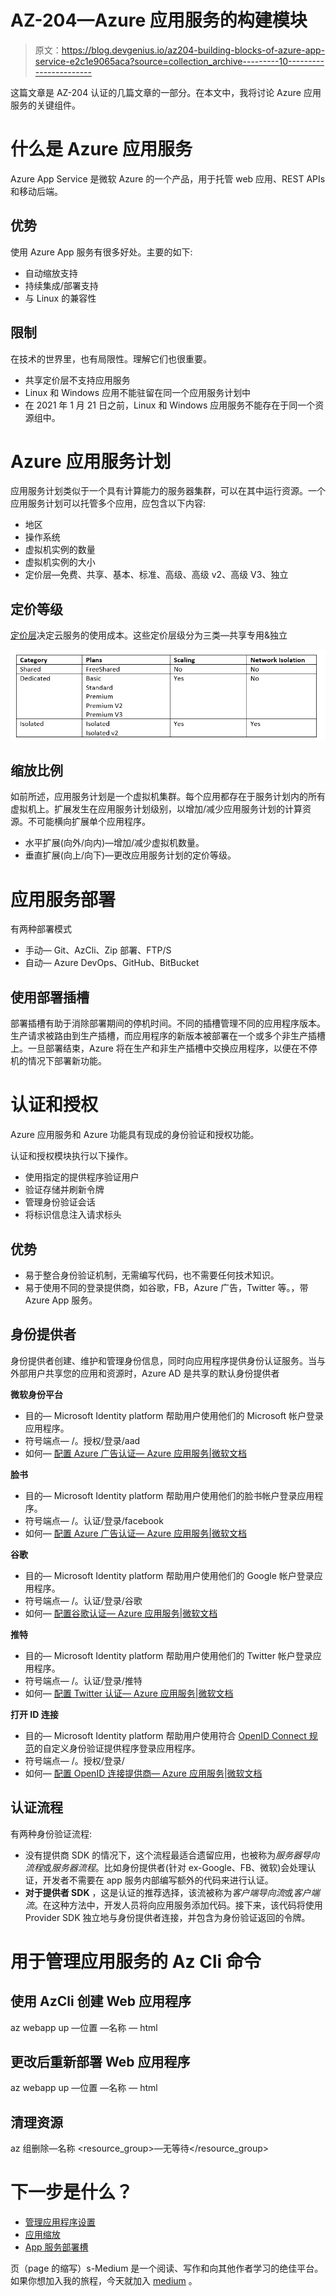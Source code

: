 # AZ-204—Azure 应用服务的构建模块

> 原文：<https://blog.devgenius.io/az204-building-blocks-of-azure-app-service-e2c1e9065aca?source=collection_archive---------10----------------------->

这篇文章是 AZ-204 认证的几篇文章的一部分。在本文中，我将讨论 Azure 应用服务的关键组件。

# 什么是 Azure 应用服务

Azure App Service 是微软 Azure 的一个产品，用于托管 web 应用、REST APIs 和移动后端。

## 优势

使用 Azure App 服务有很多好处。主要的如下:

*   自动缩放支持
*   持续集成/部署支持
*   与 Linux 的兼容性

## 限制

在技术的世界里，也有局限性。理解它们也很重要。

*   共享定价层不支持应用服务
*   Linux 和 Windows 应用不能驻留在同一个应用服务计划中
*   在 2021 年 1 月 21 日之前，Linux 和 Windows 应用服务不能存在于同一个资源组中。

# Azure 应用服务计划

应用服务计划类似于一个具有计算能力的服务器集群，可以在其中运行资源。一个应用服务计划可以托管多个应用，应包含以下内容:

*   地区
*   操作系统
*   虚拟机实例的数量
*   虚拟机实例的大小
*   定价层—免费、共享、基本、标准、高级、高级 v2、高级 V3、独立

## 定价等级

[定价层](https://azure.microsoft.com/en-au/pricing/details/app-service/windows/)决定云服务的使用成本。这些定价层级分为三类—共享专用&独立

![](img/69e7fec36c8276d427061dabbcdf1676.png)

## 缩放比例

如前所述，应用服务计划是一个虚拟机集群。每个应用都存在于服务计划内的所有虚拟机上。扩展发生在应用服务计划级别，以增加/减少应用服务计划的计算资源。不可能横向扩展单个应用程序。

*   水平扩展(向外/向内)—增加/减少虚拟机数量。
*   垂直扩展(向上/向下)—更改应用服务计划的定价等级。

# 应用服务部署

有两种部署模式

*   手动— Git、AzCli、Zip 部署、FTP/S
*   自动— Azure DevOps、GitHub、BitBucket

## 使用部署插槽

部署插槽有助于消除部署期间的停机时间。不同的插槽管理不同的应用程序版本。生产请求被路由到生产插槽，而应用程序的新版本被部署在一个或多个非生产插槽上。一旦部署结束，Azure 将在生产和非生产插槽中交换应用程序，以便在不停机的情况下部署新功能。

# 认证和授权

Azure 应用服务和 Azure 功能具有现成的身份验证和授权功能。

认证和授权模块执行以下操作。

*   使用指定的提供程序验证用户
*   验证存储并刷新令牌
*   管理身份验证会话
*   将标识信息注入请求标头

## 优势

*   易于整合身份验证机制，无需编写代码，也不需要任何技术知识。
*   易于使用不同的登录提供商，如谷歌，FB，Azure 广告，Twitter 等。，带 Azure App 服务。

## 身份提供者

身份提供者创建、维护和管理身份信息，同时向应用程序提供身份认证服务。当与外部用户共享您的应用和资源时，Azure AD 是共享的默认身份提供者

**微软身份平台**

*   目的— Microsoft Identity platform 帮助用户使用他们的 Microsoft 帐户登录应用程序。
*   符号端点— /。授权/登录/aad
*   如何— [配置 Azure 广告认证— Azure 应用服务|微软文档](https://docs.microsoft.com/en-us/azure/app-service/configure-authentication-provider-aad)

**脸书**

*   目的— Microsoft Identity platform 帮助用户使用他们的脸书帐户登录应用程序。
*   符号端点— /。认证/登录/facebook
*   如何— [配置 Azure 广告认证— Azure 应用服务|微软文档](https://docs.microsoft.com/en-us/azure/app-service/configure-authentication-provider-aad)

**谷歌**

*   目的— Microsoft Identity platform 帮助用户使用他们的 Google 帐户登录应用程序。
*   符号端点— /。认证/登录/谷歌
*   如何— [配置谷歌认证— Azure 应用服务|微软文档](https://docs.microsoft.com/en-us/azure/app-service/configure-authentication-provider-google)

**推特**

*   目的— Microsoft Identity platform 帮助用户使用他们的 Twitter 帐户登录应用程序。
*   符号端点— /。认证/登录/推特
*   如何— [配置 Twitter 认证— Azure 应用服务|微软文档](https://docs.microsoft.com/en-us/azure/app-service/configure-authentication-provider-twitter)

**打开 ID 连接**

*   目的— Microsoft Identity platform 帮助用户使用符合 [OpenID Connect 规范](https://openid.net/connect/)的自定义身份验证提供程序登录应用程序。
*   符号端点— /。授权/登录/<providername></providername>
*   如何— [配置 OpenID 连接提供商— Azure 应用服务|微软文档](https://docs.microsoft.com/en-us/azure/app-service/configure-authentication-provider-openid-connect)

## 认证流程

有两种身份验证流程:

*   没有提供商 SDK 的情况下，这个流程最适合遗留应用，也被称为*服务器导向流程*或*服务器流程*。比如身份提供者(针对 ex-Google、FB、微软)会处理认证，开发者不需要在 app 服务内部编写额外的代码来进行认证。
*   **对于提供者 SDK** ，这是认证的推荐选择，该流被称为*客户端导向流*或*客户端流*。在这种方法中，开发人员将向应用服务添加代码。接下来，该代码将使用 Provider SDK 独立地与身份提供者连接，并包含为身份验证返回的令牌。

# 用于管理应用服务的 Az Cli 命令

## 使用 AzCli 创建 Web 应用程序

az webapp up —位置 <mylocation>—名称 <myappname>— html</myappname></mylocation>

## 更改后重新部署 Web 应用程序

az webapp up —位置 <mylocation>—名称 <myappname>— html</myappname></mylocation>

## 清理资源

az 组删除—名称 <resource_group>—无等待</resource_group>

# 下一步是什么？

*   [管理应用程序设置](https://tarunbhatt9784.medium.com/az204-manage-application-settings-fe9436a82be2?sk=24095272ce7be32786bcdf276da97c6f)
*   [应用缩放](https://tarunbhatt9784.medium.com/az-204-application-scaling-88952d2124d3?sk=7b8c91565d3e4da5b7be9e03fc1f42a5)
*   [App 服务部署槽](https://tarunbhatt9784.medium.com/az204-app-service-deployment-slots-88f0c7762ef8?sk=4ceac1943313c418dc6091aa5f7256f7)

页（page 的缩写）s-Medium 是一个阅读、写作和向其他作者学习的绝佳平台。如果你想加入我的旅程，今天就加入 [medium](https://tarunbhatt9784.medium.com/membership) 。